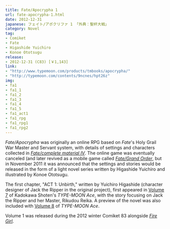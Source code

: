 ```yaml
---
title: Fate/Apocrypha 1
url: fate-apocrypha-1.html
date: 2012-12-31
japanese: フェイト/アポクリファ 1 「外典：聖杯大戦」
category: Novel
tag:
- Comiket
- Fate
- Higashide Yuichiro
- Konoe Ototsugu
release:
- 2012-12-31 (C83) [￥1,143]
link:
- "http://www.typemoon.com/products/tmbooks/apocrypha/"
- "http://typemoon.com/contents/9ncnes/hpt26z"
img:
- fa1
- fa1_1
- fa1_2
- fa1_3
- fa1_4
- fa1_5
- fa1_act1
- fa1_rpg
- fa1_rpg1
- fa1_rpg2
---
```


*Fate/Apocrypha* was originally an online RPG based on *Fate*'s Holy Grail War Master and Servant system, with details of settings and characters collected in [*Fate/complete material IV*](fate-complete-material-iv-extra-material.html). The online game was eventually canceled (and later revived as a mobile game called [*Fate/Grand Order*](fate-grand-order.html), but in November 2011 it was announced that the settings and stories would be released in the form of a light novel series written by Higashide Yuichiro and illustrated by Konoe Ototsugu.

The first chapter, "ACT 1: Unbirth," written by Yuichiro Higashide (character designer of Jack the Ripper in the original project), first appeared in [Volume 7](type-moon-ace-vol-7.html) of Kadokawa Shoten's *TYPE-MOON Ace*, with the story focusing on Jack the Ripper and her Master, Rikudou Reika. A preview of the novel was also included with [Volume 8](type-moon-ace-vol-8.html) of *TYPE-MOON Ace*.

Volume 1 was released during the 2012 winter Comiket 83 alongside [*Fire Girl*](fire-girl-1-a.html).